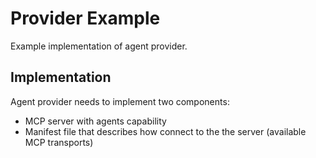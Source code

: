 # Provider Example

Example implementation of agent provider.

## Implementation

Agent provider needs to implement two components:

- MCP server with agents capability
- Manifest file that describes how connect to the the server (available MCP transports)
